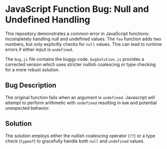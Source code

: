 # JavaScript Function Bug: Null and Undefined Handling

This repository demonstrates a common error in JavaScript functions:  incompletely handling null and undefined values. The `foo` function adds two numbers, but only explicitly checks for `null` values. This can lead to runtime errors if either input is `undefined`.

The `bug.js` file contains the buggy code.  `bugSolution.js` provides a corrected version which uses stricter nullish coalescing or type checking for a more robust solution. 

## Bug Description
The original function fails when an argument is `undefined`. Javascript will attempt to perform arithmetic with `undefined` resulting in `NaN` and potential unexpected behavior.

## Solution
The solution employs either the nullish coalescing operator (`??`) or a type check (`typeof`) to gracefully handle both `null` and `undefined` values.